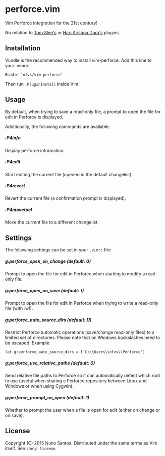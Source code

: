 # perforce.vim

Vim Perforce integration for the 21st century!

No relation to [Tom Slee's](http://www.vim.org/scripts/script.php?script_id=167) or [Hari Krishna Dara's](http://vim.sourceforge.net/scripts/script.php?script_id=240) plugins.


## Installation

Vundle is the recommended way to install vim-perforce. Add this line to your .vimrc:

    Bundle 'nfvs/vim-perforce'

Then run `:PluginInstall` inside Vim.


## Usage

By default, when trying to save a read-only file, a prompt to open the file for edit in Perforce is displayed.

Additionally, the following commands are available:

##### :P4info
Display perforce information.

##### :P4edit
Start editing the current file (opened in the default changelist).

##### :P4revert
Revert the current file (a confirmation prompt is displayed).

##### :P4movetocl
Move the current file to a different changelist.


## Settings

The following settings can be set in your `.vimrc` file:

##### g:perforce\_open\_on\_change _(default: 0)_
Prompt to open the file for edit in Perforce when starting to modify a read-only file.

##### g:perforce\_open\_on\_save _(default: 1)_
Prompt to open the file for edit in Perforce when trying to write a read-only file (with :w!).

##### g:perforce\_auto\_source\_dirs _(default: [])_
Restrict Perforce automatic operations (save/change read-only files) to a limited set of directories. Please note that on Windows backslashes need to be escaped. Example:

`let g:perforce_auto_source_dirs = ['C:\\Users\\nfvs\\Perforce']`

##### g:perforce\_use\_relative\_paths _(default: 0)_
Send relative file paths to Perforce so it can automatically detect which root to use (useful when sharing a Perforce repository between Linux and Windows or when using Cygwin).

##### g:perforce\_prompt\_on\_open _(default: 1)_
Whether to prompt the user when a file is open for edit (either on change or on save).

## License

Copyright (C) 2015 Nuno Santos. Distributed under the same terms as Vim itself. See `:help license`.
